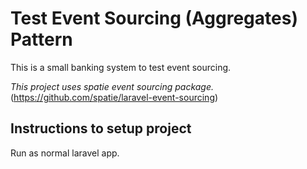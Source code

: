 #  Test Event Sourcing (Aggregates) Pattern
This is a small banking system to test event sourcing.

*This project uses spatie event sourcing package.*
(https://github.com/spatie/laravel-event-sourcing)

## Instructions to setup project
Run as normal laravel app.


